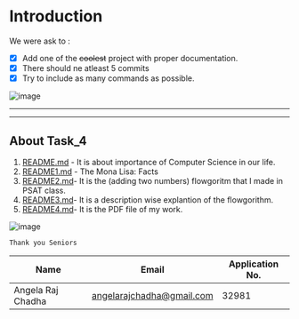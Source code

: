 # Introduction
We were ask to :
<!--Task Lists-->
* [x]  Add one of the ~~coolest~~ project with proper documentation.
* [x] There should ne atleast 5 commits 
* [x] Try to include as many commands as possible.<br>

![image](https://media2.giphy.com/media/1kHygPEpjrdM5qO1VC/200_d.gif)

<!--Horizontal Rule-->
-----------
-----------
## About Task_4
<!--Ol-->
1. [README.md](https://github.com/Angelarajchadha/Cognizance2020/blob/master/README.md.md)  - It is about importance of Computer Science in our life.
2. [README1.md](https://github.com/Angelarajchadha/Cognizance2020/blob/master/README1.md) - The Mona Lisa: Facts 
3. [README2.md](https://github.com/Angelarajchadha/Cognizance2020/blame/master/README2.md)- It is the (adding two numbers) flowgoritm that I made in PSAT class.
4. [README3.md](https://github.com/Angelarajchadha/Cognizance2020/blob/master/README3.md)- It is a description wise explantion of the flowgorithm.
5. [README4.md](https://github.com/Angelarajchadha/Cognizance2020/blob/master/README4.md.pdf)- It is the PDF file of my work.

![image](https://media.tenor.com/images/d0f5ba852ffed60f254e18d43b39d8e1/tenor.gif)

~~~
Thank you Seniors
~~~

<!--Tables-->
| Name | Email| Application No.|
|------|------|----------------|
|Angela Raj Chadha| angelarajchadha@gmail.com| 32981
